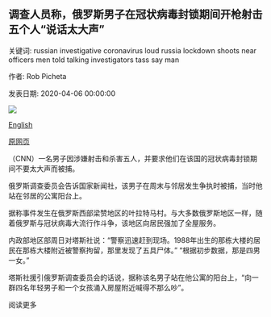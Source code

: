 ## 调查人员称，俄罗斯男子在冠状病毒封锁期间开枪射击五个人“说话太大声”

关键词: russian investigative coronavirus loud russia lockdown shoots near officers men told talking investigators tass say man

作者: Rob Picheta

发表日期: 2020-04-06 00:00:00

![](https://cdn.cnn.com/cnnnext/dam/assets/200406144716-01-russia-shooting-0405-restricted-super-tease.jpg)

[English](Man%20in%20Russia%20shoots%20five%20people%20for%20%27talking%20too%20loud%27%20during%20coronavirus%20lockdown%2C%20investigators%20say.md)

[原网页](https://edition.cnn.com/2020/04/06/europe/russia-shooting-lockdown-scli-intl/index.html)

（CNN）一名男子因涉嫌射击和杀害五人，并要求他们在该国的冠状病毒封锁期间不要太大声而被捕。

俄罗斯调查委员会告诉国家新闻社，该男子在周末与邻居发生争执时被捕，当时他站在邻居的公寓阳台上。

据称事件发生在俄罗斯西部梁赞地区的叶拉特马村。与大多数俄罗斯地区一样，随着俄罗斯与冠状病毒大流行作斗争，该地区向居民强加了全屋服务。

内政部地区部周日对塔斯社说：“警察迅速赶到现场。1988年出生的那栋大楼的居民在那栋大楼附近被警察拘留，那里发现了五具尸体。” “根据初步数据，那是四男一女。”

塔斯社援引俄罗斯调查委员会的话说，据称该名男子站在他公寓的阳台上，“向一群四名年轻男子和一个女孩涌入房屋附近喊得不那么吵”。

阅读更多